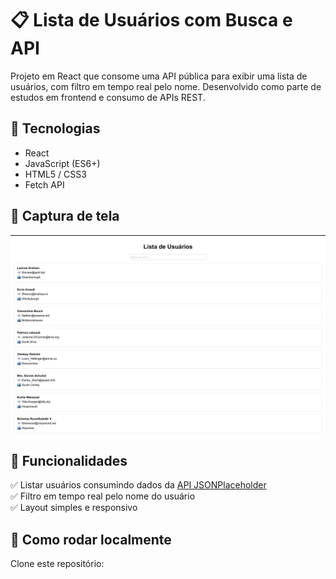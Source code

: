 # 📋 Lista de Usuários com Busca e API

Projeto em React que consome uma API pública para exibir uma lista de usuários, com filtro em tempo real pelo nome. Desenvolvido como parte de estudos em frontend e consumo de APIs REST.

## 🚀 Tecnologias

- React
- JavaScript (ES6+)
- HTML5 / CSS3
- Fetch API

## 📸 Captura de tela

![Lista de Usuários](./screenshot.png)

## 🎨 Funcionalidades

✅ Listar usuários consumindo dados da [API JSONPlaceholder](https://jsonplaceholder.typicode.com/users)  
✅ Filtro em tempo real pelo nome do usuário  
✅ Layout simples e responsivo

## 📂 Como rodar localmente

Clone este repositório: